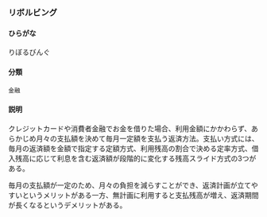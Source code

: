 <div style="display:none;">

## [あ行](securities-terms?id=あ行)
## [か行](securities-terms?id=か行)
## [さ行](securities-terms?id=さ行)
## [た行](securities-terms?id=た行)
## [な行](securities-terms?id=な行)
## [は行](securities-terms?id=は行)
## [ま行](securities-terms?id=ま行)
## [や行](securities-terms?id=や行)
## [ら行](securities-terms?id=ら行)

</div>

### リボルビング

#### ひらがな

りぼるびんぐ

#### 分類

`金融`

#### 説明

クレジットカードや消費者金融でお金を借りた場合、利用金額にかかわらず、あらかじめ月々の支払額を決めて毎月一定額を支払う返済方法。支払い方式には、毎月の返済額を金額で指定する定額方式、利用残高の割合で決める定率方式、借入残高に応じて利息を含む返済額が段階的に変化する残高スライド方式の3つがある。
 
毎月の支払額が一定のため、月々の負担を減らすことができ、返済計画が立てやすいというメリットがある一方、無計画に利用すると支払残高が増え、返済期間が長くなるというデメリットがある。

<div style="display:none;">

## [わ行](securities-terms?id=わ行)
## [英数字・記号](securities-terms?id=英数字・記号)

</div>

